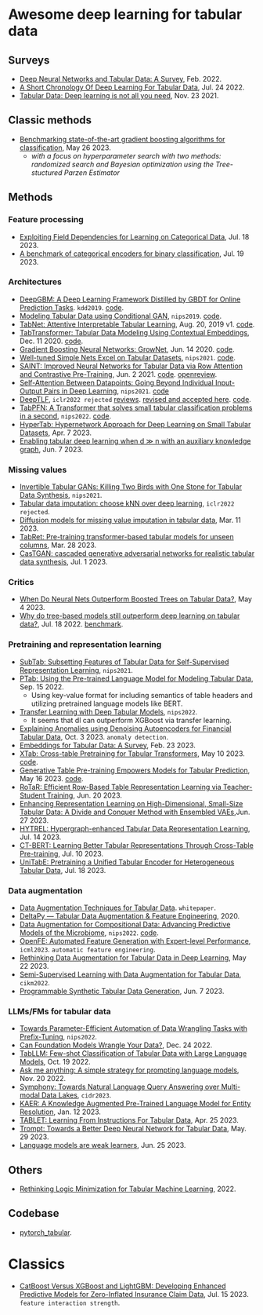 

# Awesome deep learning for tabular data

## Surveys

- [Deep Neural Networks and Tabular Data: A Survey](https://ieeexplore.ieee.org/stamp/stamp.jsp?arnumber=9998482), Feb. 2022.
- [A Short Chronology Of Deep Learning For Tabular Data](https://sebastianraschka.com/blog/2022/deep-learning-for-tabular-data.html), Jul. 24 2022.
- [Tabular Data: Deep learning is not all you need](https://arxiv.org/pdf/2106.03253.pdf), Nov. 23 2021.

## Classic methods

- [Benchmarking state-of-the-art gradient boosting algorithms for classification](https://arxiv.org/pdf/2305.17094.pdf), May 26 2023.
  - _with a focus on hyperparameter search with two methods: randomized search and Bayesian optimization using the Tree-stuctured Parzen Estimator_

## Methods

### Feature processing

- [Exploiting Field Dependencies for Learning on Categorical Data](https://arxiv.org/pdf/2307.09321.pdf), Jul. 18 2023.
- [A benchmark of categorical encoders for binary classification](https://arxiv.org/pdf/2307.09191.pdf), Jul. 19 2023.

### Architectures

- [DeepGBM: A Deep Learning Framework Distilled by GBDT for Online Prediction Tasks](https://www.microsoft.com/en-us/research/uploads/prod/2019/08/deepgbm_kdd2019__CR_.pdf). `kdd2019`. [code](https://github.com/motefly/DeepGBM/tree/master).
- [Modeling Tabular Data using Conditional GAN](https://proceedings.neurips.cc/paper/2019/file/254ed7d2de3b23ab10936522dd547b78-Paper.pdf), `nips2019`. [code](https://github.com/sdv-dev/CTGAN).
- [TabNet: Attentive Interpretable Tabular Learning](https://arxiv.org/abs/1908.07442), Aug. 20, 2019 v1. [code](https://github.com/dreamquark-ai/tabnet).
- [TabTransformer: Tabular Data Modeling Using Contextual Embeddings](https://arxiv.org/pdf/2012.06678.pdf), Dec. 11 2020. [code](https://github.com/lucidrains/tab-transformer-PyTorch).
- [Gradient Boosting Neural Networks: GrowNet](https://arxiv.org/pdf/2002.07971.pdf), Jun. 14 2020. [code](https://github.com/sbadirli/GrowNet/tree/master).
- [Well-tuned Simple Nets Excel on Tabular Datasets](https://proceedings.neurips.cc/paper/2021/file/c902b497eb972281fb5b4e206db38ee6-Paper.pdf), `nips2021`. [code](https://github.com/releaunifreiburg/WellTunedSimpleNets).
- [SAINT: Improved Neural Networks for Tabular Data via Row Attention and Contrastive Pre-Training](https://arxiv.org/pdf/2106.01342.pdf), Jun. 2 2021. [code](https://github.com/somepago/saintv). [openreview](https://openreview.net/forum?id=nL2lDlsrZU).
- [Self-Attention Between Datapoints: Going Beyond Individual Input-Output Pairs in Deep Learning](https://proceedings.neurips.cc/paper/2021/file/f1507aba9fc82ffa7cc7373c58f8a613-Paper.pdf), `nips2021`. [code]()
- [DeepTLF](https://openreview.net/pdf?id=PaQhL90tLmX), `iclr2022 rejected` [reviews](https://openreview.net/forum?id=PaQhL90tLmX). [revised and accepted here](https://link.springer.com/article/10.1007/s41060-022-00350-z). [code](https://github.com/unnir/DeepTLF).
- [TabPFN: A Transformer that solves small tabular classification problems in a second](https://table-representation-learning.github.io/assets/papers/tabpfn_a_transformer_that_solv.pdf), `nips2022`. [code](https://huggingface.co/spaces/TabPFN/TabPFN).
- [HyperTab: Hypernetwork Approach for Deep Learning on Small Tabular Datasets](https://arxiv.org/pdf/2304.03543.pdf), Apr. 7 2023.
- [Enabling tabular deep learning when d ≫ n with an auxiliary knowledge graph](https://arxiv.org/pdf/2306.04766.pdf), Jun. 7 2023.

### Missing values

- [Invertible Tabular GANs: Killing Two Birds with One Stone for Tabular Data Synthesis](https://proceedings.neurips.cc/paper/2021/file/22456f4b545572855c766df5eefc9832-Paper.pdf), `nips2021`.
- [Tabular data imputation: choose kNN over deep learning](https://openreview.net/pdf?id=_MRiKN8-sw), `iclr2022 rejected`.
- [Diffusion models for missing value imputation in tabular data](https://arxiv.org/pdf/2210.17128.pdf), Mar. 11 2023.
- [TabRet: Pre-training transformer-based tabular models for unseen columns](https://arxiv.org/pdf/2303.15747.pdf), Mar. 28 2023.
- [CasTGAN: cascaded generative adversarial networks for realistic tabular data synthesis](https://arxiv.org/pdf/2307.00384.pdf), Jul. 1 2023.

### Critics

- [When Do Neural Nets Outperform Boosted Trees on Tabular Data?](https://arxiv.org/pdf/2305.02997.pdf), May 4 2023.
- [Why do tree-based models still outperform deep learning on tabular data?](https://arxiv.org/pdf/2207.08815.pdf), Jul. 18 2022. [benchmark](https://github.com/LeoGrin/tabular-benchmark).

### Pretraining and representation learning

- [SubTab: Subsetting Features of Tabular Data for Self-Supervised Representation Learning](https://proceedings.neurips.cc/paper/2021/file/9c8661befae6dbcd08304dbf4dcaf0db-Paper.pdf), `nips2021`.
- [PTab: Using the Pre-trained Language Model for Modeling Tabular Data](https://arxiv.org/pdf/2209.08060.pdf), Sep. 15 2022.
  - Using key-value format for including semantics of table headers and utilizing pretrained language models like BERT.
- [Transfer Learning with Deep Tabular Models](https://table-representation-learning.github.io/assets/papers/transfer_learning_with_deep_ta.pdf), `nips2022`.
  - It seems that dl can outperform XGBoost via transfer learning.
- [Explaining Anomalies using Denoising Autoencoders for Financial Tabular Data](https://arxiv.org/pdf/2209.10658.pdf), Oct. 3 2023. `anomaly detection`.
- [Embeddings for Tabular Data: A Survey](https://arxiv.org/pdf/2302.11777.pdf), Feb. 23 2023.
- [XTab: Cross-table Pretraining for Tabular Transformers](https://arxiv.org/pdf/2305.06090.pdf), May 10 2023. [code](https://github.com/BingzhaoZhu/XTab).
- [Generative Table Pre-training Empowers Models for Tabular Prediction](https://arxiv.org/pdf/2305.09696.pdf), May 16 2023. [code](https://github.com/ZhangTP1996/TapTap).
- [RoTaR: Efficient Row-Based Table Representation Learning via Teacher-Student Training](https://arxiv.org/pdf/2306.11696.pdf), Jun. 20 2023.
- [Enhancing Representation Learning on High-Dimensional, Small-Size Tabular Data: A Divide and Conquer Method with Ensembled VAEs](https://arxiv.org/pdf/2306.15661.pdf),Jun. 27 2023.
- [HYTREL: Hypergraph-enhanced Tabular Data Representation Learning](https://arxiv.org/pdf/2307.08623.pdf), Jul. 14 2023.
- [CT-BERT: Learning Better Tabular Representations Through Cross-Table Pre-training](https://arxiv.org/pdf/2307.04308.pdf), Jul. 10 2023.
- [UniTabE: Pretraining a Unified Tabular Encoder for Heterogeneous Tabular Data](https://arxiv.org/pdf/2307.09249.pdf), Jul. 18 2023.

### Data augmentation

- [Data Augmentation Techniques for Tabular Data](https://www.mphasis.com/content/dam/mphasis-com/global/en/home/innovation/next-lab/Mphasis_Data-Augmentation-for-Tabular-Data_Whitepaper.pdf). `whitepaper`.
- [DeltaPy⁠⁠ — Tabular Data Augmentation & Feature Engineering](https://github.com/firmai/deltapy/tree/master), 2020.
- [Data Augmentation for Compositional Data: Advancing Predictive Models of the Microbiome](https://proceedings.neurips.cc/paper_files/paper/2022/file/81a28be483155f802ddef448d6fc4b57-Paper-Conference.pdf), `nips2022`. [code](https://github.com/cunningham-lab/AugCoDa).
- [OpenFE: Automated Feature Generation with Expert-level Performance](https://openreview.net/attachment?id=1H1irbEaGV&name=pdf), `icml2023`. `automatic feature engineering`.
- [Rethinking Data Augmentation for Tabular Data in Deep Learning](https://arxiv.org/pdf/2305.10308.pdf), May 22 2023.
- [Semi-Supervised Learning with Data Augmentation for Tabular Data](https://web.archive.org/web/20221021061539id_/https://dl.acm.org/doi/pdf/10.1145/3511808.3557699), `cikm2022`.
- [Programmable Synthetic Tabular Data Generation](https://arxiv.org/pdf/2307.03577.pdf), Jun. 7 2023.

### LLMs/FMs for tabular data

- [Towards Parameter-Efficient Automation of Data Wrangling Tasks with Prefix-Tuning](https://openreview.net/pdf?id=8kyYJs2YkFH), `nips2022`.
- [Can Foundation Models Wrangle Your Data?](https://arxiv.org/pdf/2205.09911.pdf), Dec. 24 2022.
- [TabLLM: Few-shot Classification of Tabular Data with Large Language Models](https://arxiv.org/pdf/2210.10723.pdf), Oct. 19 2022.
- [Ask me anything: A simple strategy for prompting language models](https://arxiv.org/pdf/2210.02441.pdf), Nov. 20 2022.
- [Symphony: Towards Natural Language Query Answering over Multi-modal Data Lakes](https://www2.cs.arizona.edu/~caolei/papers/SYMPHONY.pdf), `cidr2023`.
- [KAER: A Knowledge Augmented Pre-Trained Language Model for Entity Resolution](https://arxiv.org/pdf/2301.04770.pdf), Jan. 12 2023.
- [TABLET: Learning From Instructions For Tabular Data](https://arxiv.org/pdf/2304.13188.pdf), Apr. 25 2023.
- [Trompt: Towards a Better Deep Neural Network for Tabular Data](https://arxiv.org/pdf/2305.18446.pdf), May. 29 2023.
- [Language models are weak learners](https://arxiv.org/pdf/2306.14101.pdf), Jun. 25 2023.

## Others

- [Rethinking Logic Minimization for Tabular Machine Learning](https://ieeexplore.ieee.org/stamp/stamp.jsp?tp=&arnumber=9964348), 2022.

## Codebase

- [pytorch_tabular](https://github.com/manujosephv/pytorch_tabular).



# Classics

- [CatBoost Versus XGBoost and LightGBM: Developing Enhanced Predictive Models for Zero-Inflated Insurance Claim Data](https://arxiv.org/pdf/2307.07771.pdf), Jul. 15 2023. `feature interaction strength`.

